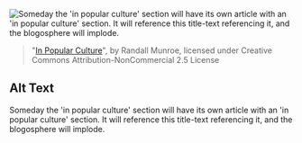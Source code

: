 ![Someday the 'in popular culture' section will have its own article with an 'in popular culture' section.  It will reference this title-text referencing it, and the blogosphere will implode.](https://imgs.xkcd.com/comics/in_popular_culture.png)
> "[In Popular Culture](https://xkcd.com/446/)", by Randall Munroe, licensed under Creative Commons Attribution-NonCommercial 2.5 License

## Alt Text
Someday the 'in popular culture' section will have its own article with an 'in popular culture' section.  It will reference this title-text referencing it, and the blogosphere will implode.
